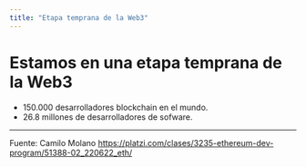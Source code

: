 ```yaml
---
title: "Etapa temprana de la Web3"
---
```


# Estamos en una etapa temprana de la Web3
- 150.000 desarrolladores blockchain en el mundo.
- 26.8 millones de desarrolladores de sofware.

***

Fuente: Camilo Molano
https://platzi.com/clases/3235-ethereum-dev-program/51388-02_220622_eth/